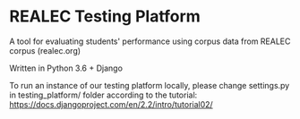 # REALEC Testing Platform

A tool for evaluating students' performance using corpus data from REALEC corpus (realec.org)

Written in Python 3.6 + Django

To run an instance of our testing platform locally, please change settings.py in testing_platform/ folder according to the tutorial: https://docs.djangoproject.com/en/2.2/intro/tutorial02/
